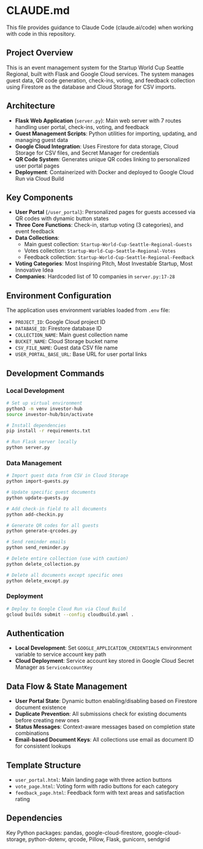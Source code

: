 # CLAUDE.md

This file provides guidance to Claude Code (claude.ai/code) when working with code in this repository.

## Project Overview
This is an event management system for the Startup World Cup Seattle Regional, built with Flask and Google Cloud services. The system manages guest data, QR code generation, check-ins, voting, and feedback collection using Firestore as the database and Cloud Storage for CSV imports.

## Architecture
- **Flask Web Application** (`server.py`): Main web server with 7 routes handling user portal, check-ins, voting, and feedback
- **Guest Management Scripts**: Python utilities for importing, updating, and managing guest data
- **Google Cloud Integration**: Uses Firestore for data storage, Cloud Storage for CSV files, and Secret Manager for credentials
- **QR Code System**: Generates unique QR codes linking to personalized user portal pages
- **Deployment**: Containerized with Docker and deployed to Google Cloud Run via Cloud Build

## Key Components
- **User Portal** (`/user_portal`): Personalized pages for guests accessed via QR codes with dynamic button states
- **Three Core Functions**: Check-in, startup voting (3 categories), and event feedback
- **Data Collections**: 
  - Main guest collection: `Startup-World-Cup-Seattle-Regional-Guests`
  - Votes collection: `Startup-World-Cup-Seattle-Regional-Votes`
  - Feedback collection: `Startup-World-Cup-Seattle-Regional-Feedback`
- **Voting Categories**: Most Inspiring Pitch, Most Investable Startup, Most Innovative Idea
- **Companies**: Hardcoded list of 10 companies in `server.py:17-28`

## Environment Configuration
The application uses environment variables loaded from `.env` file:
- `PROJECT_ID`: Google Cloud project ID
- `DATABASE_ID`: Firestore database ID
- `COLLECTION_NAME`: Main guest collection name
- `BUCKET_NAME`: Cloud Storage bucket name
- `CSV_FILE_NAME`: Guest data CSV file name
- `USER_PORTAL_BASE_URL`: Base URL for user portal links

## Development Commands

### Local Development
```bash
# Set up virtual environment
python3 -m venv investor-hub
source investor-hub/bin/activate

# Install dependencies
pip install -r requirements.txt

# Run Flask server locally
python server.py
```

### Data Management
```bash
# Import guest data from CSV in Cloud Storage
python import-guests.py

# Update specific guest documents
python update-guests.py

# Add check-in field to all documents
python add-checkin.py

# Generate QR codes for all guests
python generate-qrcodes.py

# Send reminder emails
python send_reminder.py

# Delete entire collection (use with caution)
python delete_collection.py

# Delete all documents except specific ones
python delete_except.py
```

### Deployment
```bash
# Deploy to Google Cloud Run via Cloud Build
gcloud builds submit --config cloudbuild.yaml .
```

## Authentication
- **Local Development**: Set `GOOGLE_APPLICATION_CREDENTIALS` environment variable to service account key path
- **Cloud Deployment**: Service account key stored in Google Cloud Secret Manager as `ServiceAccountKey`

## Data Flow & State Management
- **User Portal State**: Dynamic button enabling/disabling based on Firestore document existence
- **Duplicate Prevention**: All submissions check for existing documents before creating new ones
- **Status Messages**: Context-aware messages based on completion state combinations
- **Email-based Document Keys**: All collections use email as document ID for consistent lookups

## Template Structure
- `user_portal.html`: Main landing page with three action buttons
- `vote_page.html`: Voting form with radio buttons for each category
- `feedback_page.html`: Feedback form with text areas and satisfaction rating

## Dependencies
Key Python packages: pandas, google-cloud-firestore, google-cloud-storage, python-dotenv, qrcode, Pillow, Flask, gunicorn, sendgrid